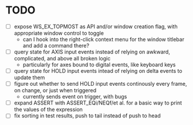 # TODO
- [ ] expose WS_EX_TOPMOST as API and/or window creation flag, with appropriate window control to toggle
    - can I hook into the right-click context menu for the window titlebar and add a command there?
- [ ] query state for AXIS input events instead of relying on awkward, complicated, and above all broken logic
    - particularly for axes bound to digital events, like keyboard keys
- [ ] query state for HOLD input events intead of relying on delta events to update them
- [ ] figure out whether to send HOLD input events continously every frame, on change, or just when triggered
    - currently sends event on trigger, with bugs
- [ ] expand ASSERT with ASSERT_EQi/NEQf/et al. for a basic way to print the values of the expression
- [ ] fix sorting in test results, push to tail instead of push to head
